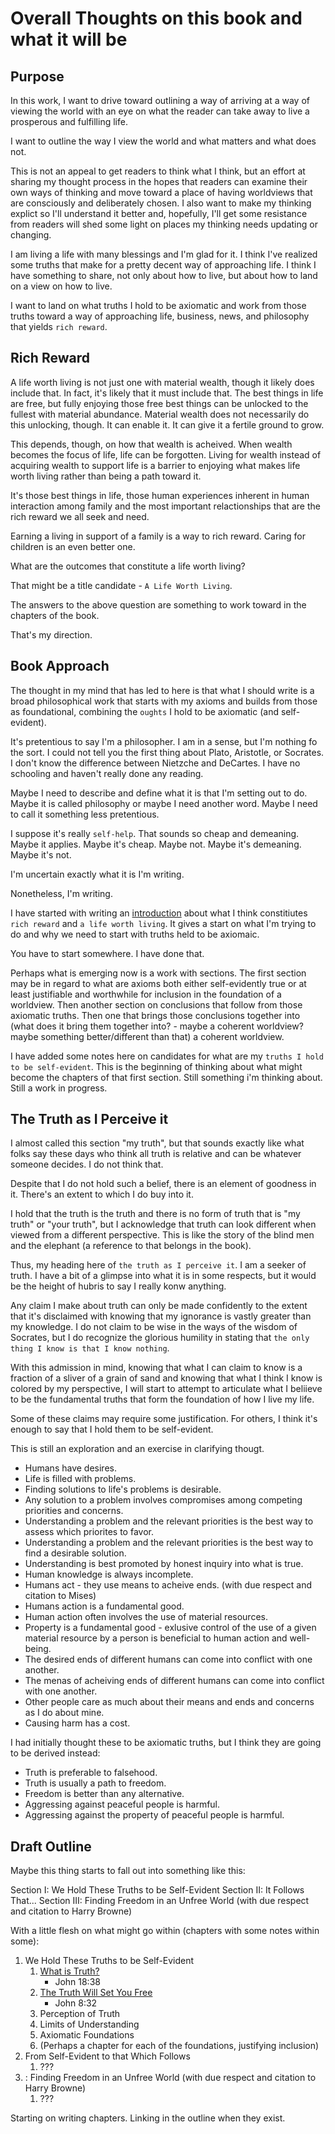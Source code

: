 # Overall Thoughts on this book and what it will be

## Purpose

In this work, I want to drive toward outlining a way of arriving at a way of viewing the world with an eye on what the reader can take away to live a prosperous and fulfilling life.

I want to outline the way I view the world and what matters and what does not.

This is not an appeal to get readers to think what I think, but an effort at sharing my thought process in the hopes that readers can examine their own ways of thinking and move toward a place of having worldviews that are consciously and deliberately chosen. I also want to make my thinking explict so I'll understand it better and, hopefully, I'll get some resistance from readers will shed some light on places my thinking needs updating or changing.

I am living a life with many blessings and I'm glad for it. I think I've realized some truths that make for a pretty decent way of approaching life. I think I have something to share, not only about how to live, but about how to land on a view on how to live.

I want to land on what truths I hold to be axiomatic and work from those truths toward a way of approaching life, business, news, and philosophy that yields `rich reward`.

## Rich Reward

A life worth living is not just one with material wealth, though it likely does include that. In fact, it's likely that it must include that. The best things in life are free, but fully enjoying those free best things can be unlocked to the fullest with material abundance. Material wealth does not necessarily do this unlocking, though. It can enable it. It can give it a fertile ground to grow.

This depends, though, on how that wealth is acheived. When wealth becomes the focus of life, life can be forgotten. Living for wealth instead of acquiring wealth to support life is a barrier to enjoying what makes life worth living rather than being a path toward it.

It's those best things in life, those human experiences inherent in human interaction among family and the most important relactionships that are the rich reward we all seek and need.

Earning a living in support of a family is a way to rich reward. Caring for children is an even better one.

What are the outcomes that constitute a life worth living?

That might be a title candidate - `A Life Worth Living`.

The answers to the above question are something to work toward in the chapters of the book.

That's my direction.

## Book Approach

The thought in my mind that has led to here is that what I should write is a broad philosophical work that starts with my axioms and builds from those as foundational, combining the `oughts` I hold to be axiomatic (and self-evident).

It's pretentious to say I'm a philosopher. I am in a sense, but I'm nothing fo the sort. I could not tell you the first thing about Plato, Aristotle, or Socrates. I don't know the difference between Nietzche and DeCartes. I have no schooling and haven't really done any reading.

Maybe I need to describe and define what it is that I'm setting out to do. Maybe it is called philosophy or maybe I need another word. Maybe I need to call it something less pretentious.

I suppose it's really `self-help`. That sounds so cheap and demeaning. Maybe it applies. Maybe it's cheap. Maybe not. Maybe it's demeaning. Maybe it's not.

I'm uncertain exactly what it is I'm writing.

Nonetheless, I'm writing.

I have started with writing an [introduction](/introduction.md) about what I think constitiutes `rich reward` and `a life worth living`. It gives a start on what I'm trying to do and why we need to start with truths held to be axiomaic.

You have to start somewhere. I have done that.

Perhaps what is emerging now is a work with sections. The first section may be in regard to what are axioms both either self-evidently true or at least justifiable and worthwhile for inclusion in the foundation of a worldview. Then another section on conclusions that follow from those axiomatic truths. Then one that brings those conclusions together into (what does it bring them together into? - maybe a coherent worldview? maybe something better/different than that) a coherent worldview.

I have added some notes here on candidates for what are my `truths I hold to be self-evident`. This is the beginning of thinking about what might become the chapters of that first section. Still something i'm thinking about. Still a work in progress.

## The Truth as I Perceive it

I almost called this section "my truth", but that sounds exactly like what folks say these days who think all truth is relative and can be whatever someone decides. I do not think that.

Despite that I do not hold such a belief, there is an element of goodness in it. There's an extent to which I do buy into it.

I hold that the truth is the truth and there is no form of truth that is "my truth" or "your truth", but I acknowledge that truth can look different when viewed from a different perspective. This is like the story of the blind men and the elephant (a reference to that belongs in the book).

Thus, my heading here of `the truth as I perceive it`. I am a seeker of truth. I have a bit of a glimpse into what it is in some respects, but it would be the height of hubris to say I really konw anything.

Any claim I make about truth can only be made confidently to the extent that it's disclaimed with knowing that my ignorance is vastly greater than my knowledge. I do not claim to be wise in the ways of the wisdom of Socrates, but I do recognize the glorious humility in stating that `the only thing I know is that I know nothing`.

With this admission in mind, knowing that what I can claim to know is a fraction of a sliver of a grain of sand and knowing that what I think I know is colored by my perspective, I will start to attempt to articulate what I beliieve to be the fundamental truths that form the foundation of how I live my life.

Some of these claims may require some justification. For others, I think it's enough to say that I hold them to be self-evident.

This is still an exploration and an exercise in clarifying thougt.

- Humans have desires.
- Life is filled with problems.
- Finding solutions to life's problems is desirable.
- Any solution to a problem involves compromises among competing priorities and concerns.
- Understanding a problem and the relevant priorities is the best way to assess which priorites to favor.
- Understanding a problem and the relevant priorities is the best way to find a desirable solution.
- Understanding is best promoted by honest inquiry into what is true.
- Human knowledge is always incomplete.
- Humans act - they use means to acheive ends. (with due respect and citation to Mises)
- Humans action is a fundamental good.
- Human action often involves the use of material resources.
- Property is a fundamental good - exlusive control of the use of a given material resource by a person is beneficial to human action and well-being.
- The desired ends of different humans can come into conflict with one another.
- The menas of acheiving ends of different humans can come into conflict with one another.
- Other people care as much about their means and ends and concerns as I do about mine.
- Causing harm has a cost.

I had initially thought these to be axiomatic truths, but I think they are going to be derived instead:

- Truth is preferable to falsehood.
- Truth is usually a path to freedom.
- Freedom is better than any alternative.
- Aggressing against peaceful people is harmful.
- Aggressing against the property of peaceful people is harmful.

## Draft Outline

Maybe this thing starts to fall out into something like this:

Section I: We Hold These Truths to be Self-Evident
Section II: It Follows That...
Section III: Finding Freedom in an Unfree World (with due respect and citation to Harry Browne)

With a little flesh on what might go within (chapters with some notes within some):

1. We Hold These Truths to be Self-Evident
    1. [What is Truth?](/what-is-truth.md)
        - John 18:38
    1. [The Truth Will Set You Free](/truth-free.md) 
        - John 8:32
    1. Perception of Truth
    1. Limits of Understanding
    1. Axiomatic Foundations
    1. (Perhaps a chapter for each of the foundations, justifying inclusion)
1. From Self-Evident to that Which Follows
    1. ???
1. : Finding Freedom in an Unfree World (with due respect and citation to Harry Browne)
    1. ???

Starting on writing chapters. Linking in the outline when they exist.
